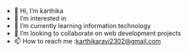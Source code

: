 - 👋 Hi, I’m karthika
- 👀 I’m interested in 
- 🌱 I’m currently learning information technology
- 💞️ I’m looking to collaborate on web development projects
- 📫 How to reach me :karthikaravi2302@gmail.com

<!---
karthikarav/karthikarav is a ✨ special ✨ repository because its `README.md` (this file) appears on your GitHub profile.
You can click the Preview link to take a look at your changes.
--->
